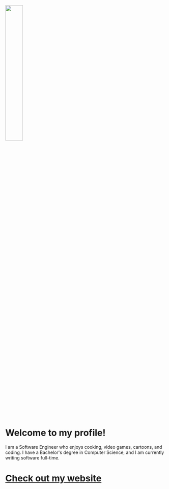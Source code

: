 <img src="https://raw.githubusercontent.com/MasterEric/MasterEric/main/comm for eric.png" style="width: 33%">

#  Welcome to my profile!
I am a Software Engineer who enjoys cooking, video games, cartoons, and coding. I have a Bachelor's degree in Computer Science, and I am currently writing software full-time.

# [Check out my website](https://elitemastereric.github.io/)
